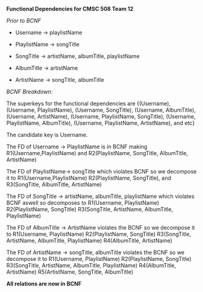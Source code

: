 **Functional Dependencies for CMSC 508 Team 12**

_Prior to BCNF_

* Username -> playlistName
 
* PlaylistName -> songTitle

* SongTitle -> artistName, albumTitle, playlistName

* AlbumTitle -> artistName

* ArtistName -> songTitle, albumTitle

_BCNF Breakdown:_ 

The superkeys for the functional dependencies are {(Username), (Username, PlaylistName), (Username, SongTitle), (Username, AlbumTitle), (Username, ArtistName), (Username, PlaylistName, SongTitle), (Username, PlaylistName, AlbumTitle), (Username, PlaylistName, ArtistName), and etc}

The candidate key is Username. 

The FD of Username -> PlaylistName is in BCNF making
R1(Username,PlaylistName) and R2(PlaylistName, SongTitle, AlbumTitle, ArtistName) 


The FD of PlaylistName-> songTitle which violates BCNF so we decompose it to 
R1(Username,PlaylistName) R2(PlaylistName, SongTitle), and R3(SongTitle,  AlbumTitle, ArtistName)

The FD of SongTitle -> artistName, albumTitle, playlistName which violates BCNF aswell so decomposes to R1(Username, PlaylistName) R2(PlaylistName, SongTitle) R3(SongTitle, ArtistName, AlbumTitle, PlaylistName)

The FD of AlbumTitle -> ArtistName violates the BCNF so we decompose it to R1(Username, PlaylistName) R2(PlaylistName, SongTitle) R3(SongTitle, ArtistName, AlbumTitle, PlaylistName) R4(AlbumTitle, ArtistName)

The FD of ArtistName -> songTitle, albumTitle violates the BCNF so we decompose it to R1(Username, PlaylistName) R2(PlaylistName, SongTitle) R3(SongTitle, ArtistName, AlbumTitle, PlaylistName) R4(AlbumTitle, ArtistName)
R5(ArtistName, SongTitle, AlbumTitle) 


**All relations are now in BCNF**


 